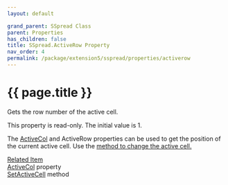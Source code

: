 ```yaml
---
layout: default

grand_parent: SSpread Class
parent: Properties
has_children: false
title: SSpread.ActiveRow Property
nav_order: 4
permalink: /package/extension5/sspread/properties/activerow
---
```

# {{ page.title }}

Gets the row number of the active cell.

This property is read-only. The initial value is 1.

The <a href="/package/extension5/sspread/properties/activecol">ActiveCol</a> and ActiveRow properties can be used to get the position of the current active cell. Use the <a href="/package/extension5/sspread/methods/setactivecell"> method to change the active cell. 

Related Item<br>
<a href="/package/extension5/sspread/properties/activecol">ActiveCol</a> property<br>
<a href="/package/extension5/sspread/methods/setactivecell">SetActiveCell</a> method